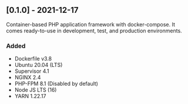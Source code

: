 ## [0.1.0] - 2021-12-17

Container-based PHP application framework with docker-compose. It comes ready-to-use in development, test, and
production environments.

### Added

- Dockerfile v3.8
- Ubuntu 20.04 (LTS)
- Supervisor 4.1
- NGINX 2.4
- PHP-FPM 8.1 (Disabled by default)
- Node JS LTS (16)
- YARN 1.22.17
